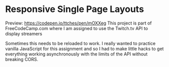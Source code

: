 # Responsive Single Page Layouts
Preview: https://codepen.io/ttches/pen/mOXXeg
This project is part of FreeCodeCamp.com where I am assigned to use the Twitch.tv API to display streamers

Sometimes this needs to be reloaded to work. I really wanted to practice vanilla
JavaScript for this assignment and so I had to make little hacks to get everything
working asynchronously with the limits of the API without breaking CORS.
